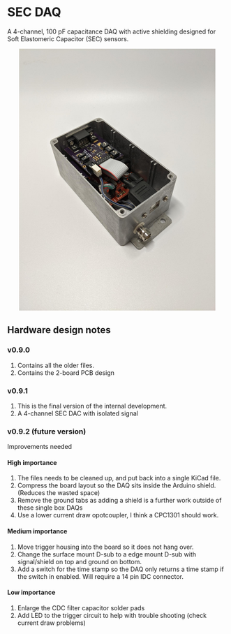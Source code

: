 # SEC DAQ
A 4-channel, 100 pF capacitance DAQ with active shielding designed for Soft Elastomeric Capacitor (SEC) sensors.


<p align="center">
<img src="image.jpg" alt="drawing" width="450"/>
</p>
<p align="center">
</p>

## Hardware design notes

### v0.9.0
1. Contains all the older files. 
1. Contains the 2-board PCB design

### v0.9.1
1. This is the final version of the internal development. 
1. A 4-channel SEC DAC with isolated signal

### v0.9.2 (future version)
Improvements needed

#### High importance
1. The files needs to be cleaned up, and put back into a single KiCad file.
1. Compress the board layout so the DAQ sits inside the Arduino shield. (Reduces the wasted space)
1. Remove the ground tabs as adding a shield is a further work outside of these single box DAQs
1. Use a lower current draw opotcoupler, I think a CPC1301 should work. 
 
#### Medium importance
1. Move trigger housing into the board so it does not hang over.
1. Change the surface mount D-sub to a edge mount D-sub with signal/shield on top and ground on bottom. 
1. Add a switch for the time stamp so the DAQ only returns a time stamp if the switch in enabled. Will require a 14 pin IDC connector.

#### Low importance 
1. Enlarge the CDC filter capacitor solder pads
1. Add LED to the trigger circuit to help with trouble shooting (check current draw problems)

















